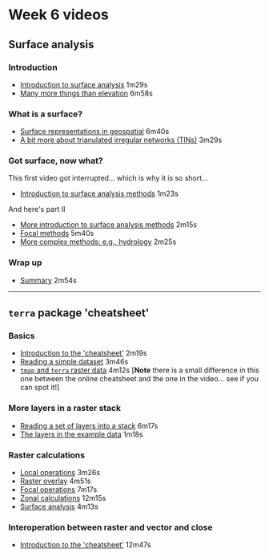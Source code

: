 # Week 6 videos
## Surface analysis
### Introduction
+ [Introduction to surface analysis](https://southosullivan.com/geog315/video/week-06-lecture-01/geog315-11-2022-rasters-01.mp4) 1m29s
+ [Many more things than elevation](https://southosullivan.com/geog315/video/week-06-lecture-01/geog315-11-2022-rasters-02.mp4) 6m58s

### What is a surface?
+ [Surface representations in geospatial](https://southosullivan.com/geog315/video/week-06-lecture-01/geog315-11-2022-rasters-03.mp4) 6m40s
+ [A bit more about trianulated irregular networks (TINs)](https://southosullivan.com/geog315/video/week-06-lecture-01/geog315-11-2022-rasters-04.mp4) 3m29s

### Got surface, now what?
This first video got interrupted... which is why it is so short...

+ [Introduction to surface analysis methods](https://southosullivan.com/geog315/video/week-06-lecture-01/geog315-11-2022-rasters-05.mp4) 1m23s

And here's part II

+ [More introduction to surface analysis methods](https://southosullivan.com/geog315/video/week-06-lecture-01/geog315-11-2022-rasters-06.mp4) 2m15s
+ [Focal methods](https://southosullivan.com/geog315/video/week-06-lecture-01/geog315-11-2022-rasters-07.mp4) 5m40s
+ [More complex methods: e.g., hydrology](https://southosullivan.com/geog315/video/week-06-lecture-01/geog315-11-2022-rasters-08.mp4) 2m25s

### Wrap up
+ [Summary](https://southosullivan.com/geog315/video/week-06-lecture-01/geog315-11-2022-rasters-09.mp4) 2m54s

***

## `terra` package 'cheatsheet'
### Basics
+ [Introduction to the 'cheatsheet'](https://southosullivan.com/geog315/video/week-06-lecture-02/geog315-12-2022-terra-cheatsheet-01.mp4) 2m19s
+ [Reading a simple dataset](https://southosullivan.com/geog315/video/week-06-lecture-02/geog315-12-2022-terra-cheatsheet-02.mp4) 3m46s
+ [`tmap` and `terra` raster data](https://southosullivan.com/geog315/video/week-06-lecture-02/geog315-12-2022-terra-cheatsheet-03.mp4) 4m12s \[**Note** there is a small difference in this one between the online cheatsheet and the one in the video... see if you can spot it!\]

### More layers in a raster stack
+ [Reading a set of layers into a stack](https://southosullivan.com/geog315/video/week-06-lecture-02/geog315-12-2022-terra-cheatsheet-04.mp4) 6m17s
+ [The layers in the example data](https://southosullivan.com/geog315/video/week-06-lecture-02/geog315-12-2022-terra-cheatsheet-05.mp4) 1m18s

### Raster calculations
+ [Local operations](https://southosullivan.com/geog315/video/week-06-lecture-02/geog315-12-2022-terra-cheatsheet-06.mp4) 3m26s
+ [Raster overlay](https://southosullivan.com/geog315/video/week-06-lecture-02/geog315-12-2022-terra-cheatsheet-07.mp4) 4m51s
+ [Focal operations](https://southosullivan.com/geog315/video/week-06-lecture-02/geog315-12-2022-terra-cheatsheet-08.mp4) 7m17s
+ [Zonal calculations](https://southosullivan.com/geog315/video/week-06-lecture-02/geog315-12-2022-terra-cheatsheet-09.mp4) 12m15s
+ [Surface analysis](https://southosullivan.com/geog315/video/week-06-lecture-02/geog315-12-2022-terra-cheatsheet-10.mp4) 4m13s

### Interoperation between raster and vector and close
+ [Introduction to the 'cheatsheet'](https://southosullivan.com/geog315/video/week-06-lecture-02/geog315-12-2022-terra-cheatsheet-11.mp4) 12m47s


